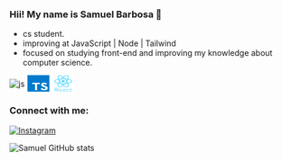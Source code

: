 ### Hii! My name is Samuel Barbosa 👋

- cs student.
- improving at JavaScript | Node | Tailwind
- focused on studying front-end and improving my knowledge about computer science.
<div style=display: inline_block>
<img align="center" alt="js" height="30" width="40" src="https://cdn.jsdelivr.net/gh/devicons/devicon@latest/icons/javascript/javascript-original.svg">
<img align="center" alt="ts" height="30" width="40" src="https://raw.githubusercontent.com/devicons/devicon/master/icons/typescript/typescript-plain.svg">
<img align="center" alt="react" height="30" width="40" src="https://github.com/devicons/devicon/blob/master/icons/react/react-original-wordmark.svg"/>&nbsp;
</div>

### Connect with me:
[![Instagram](https://img.shields.io/badge/Instagram-E4405F?style=for-the-badge&logo=instagram&logoColor=white)](https://instagram.com/s2dwx)

![Samuel GitHub stats](https://github-readme-stats.vercel.app/api?username=s2ddv&show_icons=true&theme=shadow_red)






